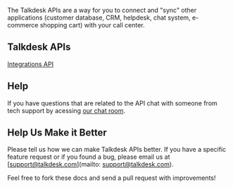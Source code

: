 The Talkdesk APIs are a way for you to connect and "sync" other applications (customer database, CRM, helpdesk, chat system, e-commerce shopping cart) with your call center.

## Talkdesk APIs

[Integrations API](https://github.com/Talkdesk/api/tree/master/integrations)

## Help

If you have questions that are related to the API chat with someone from tech support by acessing [our chat room](http://www.hipchat.com/gyjJEVCEE).

## Help Us Make it Better

Please tell us how we can make Talkdesk APIs better. If you have a specific feature request or if you found a bug, please email us at [support@talkdesk.com](mailto: support@talkdesk.com).

Feel free to fork these docs and send a pull request with improvements!
